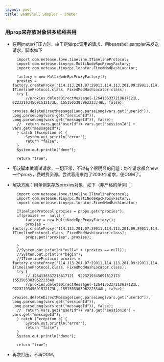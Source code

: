 ```yaml
---
layout: post
title: BeanShell Sampler - Jmeter
---
```


### 用prop来存放对象供多线程共用
* 在用jmeter打压力时，由于是做rpc调用的请求，用beanshell sampler来发送请求，脚本如下

		import com.netease.love.timeline.ITimelineProtocol;
		import com.netease.tinyrpc.MultiNodeRpcProxyFactory;
		import com.netease.tinyrpc.locator.FixedModHashLocator;

		factory = new MultiNodeRpcProxyFactory();
		proxies = factory.createProxy("114.113.201.07:29011,114.113.201.09:29011,114.113.201.10:29011", ITimelineProtocol.class, FixedModHashLocator.class);
		try {
			//proxies.deleteDirectMessage(-1264136337218617121L, 9223219345691512173L, 1551505303962223348L, false);
			proxies.deleteDirectMessage(Long.parseLong(vars.get("userId")), Long.parseLong(vars.get("sessionId")), Long.parseLong(vars.get("messageId")), false);
		//	return vars.get("userId")+ vars.get("sessionId") + vars.get("messageId");
		} catch (Exception e) {
			System.out.println("error");	
			return "false";
		}
		System.out.println("done");	

		return "true";

* 用该脚本做调试请求，一切正常，不过有个很明显的问题：每个请求都会new一个proxy，费时费资源。尝试着用来跑了2000个请求，便OOM了。
* 解决方案：用单例来存放proxies对象，如下（非严格的单例）：

		import com.netease.love.timeline.ITimelineProtocol;
		import com.netease.tinyrpc.MultiNodeRpcProxyFactory;
		import com.netease.tinyrpc.locator.FixedModHashLocator;

		ITimelineProtocol proxies = props.get("proxies");
		if(proxies ==  null) {
			factory = new MultiNodeRpcProxyFactory();
			proxies = factory.createProxy("114.113.201.07:29011,114.113.201.09:29011,114.113.201.10:29011", ITimelineProtocol.class, FixedModHashLocator.class);
			props.put("proxies", proxies);
			
		}
		//System.out.println("null=" + (proxies == null));
		//System.out.println("begin");	
		//ITimelineProtocol proxies = factory.createProxy("114.113.201.07:29011,114.113.201.09:29011,114.113.201.10:29011", ITimelineProtocol.class, FixedModHashLocator.class);
		try {
			//-1264136337218617121	9223219345691512173	1551505303962223348
			//proxies.deleteDirectMessage(-1264136337218617121L, 9223219345691512173L, 1551505303962223348L, false);
			proxies.deleteDirectMessage(Long.parseLong(vars.get("userId")), Long.parseLong(vars.get("sessionId")), Long.parseLong(vars.get("messageId")), false);
		//	return vars.get("userId")+ vars.get("sessionId") + vars.get("messageId");
		} catch (Exception e) {
			System.out.println("error");	
			return "false";
		}
		System.out.println("done");	

		return "true";
		
* 再次打压，不再OOM。